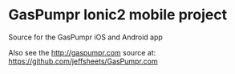# GasPumpr Ionic2 mobile project

Source for the GasPumpr iOS and Android app

Also see the http://gaspumpr.com source at: https://github.com/jeffsheets/GasPumpr.com
